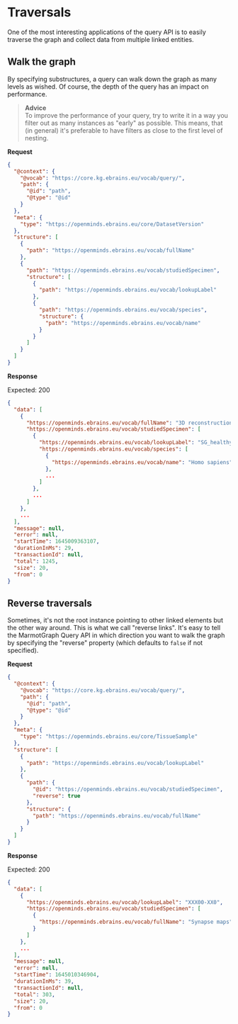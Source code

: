 # Traversals

One of the most interesting applications of the query API is to easily traverse the graph and collect data from multiple
linked entities.

## Walk the graph

By specifying substructures, a query can walk down the graph as many levels as wished. Of course, the depth of the query has an impact on performance. 

> **Advice**   
> To improve the performance of your query, try to write it in a way you filter out as many instances as "early" as possible. This means, that (in general) it's preferable to have filters as close to the first level of nesting.

**Request**

```json
{
  "@context": {
    "@vocab": "https://core.kg.ebrains.eu/vocab/query/",
    "path": {
      "@id": "path",
      "@type": "@id"
    }
  },
  "meta": {
    "type": "https://openminds.ebrains.eu/core/DatasetVersion"
  },
  "structure": [
    {
      "path": "https://openminds.ebrains.eu/vocab/fullName"
    },
    {
      "path": "https://openminds.ebrains.eu/vocab/studiedSpecimen",
      "structure": [
        {
          "path": "https://openminds.ebrains.eu/vocab/lookupLabel"
        },
        {
          "path": "https://openminds.ebrains.eu/vocab/species",
          "structure": {
            "path": "https://openminds.ebrains.eu/vocab/name"
          }
        }
      ]
    }
  ]
}
```

**Response**

Expected: 200

```json
{
  "data": [
    {
      "https://openminds.ebrains.eu/vocab/fullName": "3D reconstruction and analysis of brain cortex samples",
      "https://openminds.ebrains.eu/vocab/studiedSpecimen": [
        {
          "https://openminds.ebrains.eu/vocab/lookupLabel": "SG_healthy_adult",
          "https://openminds.ebrains.eu/vocab/species": [
            {
              "https://openminds.ebrains.eu/vocab/name": "Homo sapiens"
            },
            ...
          ]
        },
        ...
      ]
    },
    ...
  ],
  "message": null,
  "error": null,
  "startTime": 1645009363107,
  "durationInMs": 29,
  "transactionId": null,
  "total": 1245,
  "size": 20,
  "from": 0
}
```

## Reverse traversals

Sometimes, it's not the root instance pointing to other linked elements but the other way around. This is what we call "reverse links". 
It's easy to tell the MarmotGraph Query API in which direction you want to walk the graph by specifying the "reverse" property (which defaults to `false` if not specified).

**Request**

```json
{
  "@context": {
    "@vocab": "https://core.kg.ebrains.eu/vocab/query/",
    "path": {
      "@id": "path",
      "@type": "@id"
    }
  },
  "meta": {
    "type": "https://openminds.ebrains.eu/core/TissueSample"
  },
  "structure": [
    {
      "path": "https://openminds.ebrains.eu/vocab/lookupLabel"
    },
    {
      "path": {
        "@id": "https://openminds.ebrains.eu/vocab/studiedSpecimen",
        "reverse": true
      },
      "structure": {
        "path": "https://openminds.ebrains.eu/vocab/fullName"
      }
    }
  ]
}
```

**Response**

Expected: 200

```json
{
  "data": [
    {
      "https://openminds.ebrains.eu/vocab/lookupLabel": "XXX00-XX0",
      "https://openminds.ebrains.eu/vocab/studiedSpecimen": [
        {
          "https://openminds.ebrains.eu/vocab/fullName": "Synapse maps"
        }
      ]
    },
    ...
  ],
  "message": null,
  "error": null,
  "startTime": 1645010346904,
  "durationInMs": 39,
  "transactionId": null,
  "total": 303,
  "size": 20,
  "from": 0
}
```